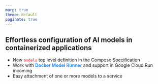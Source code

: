 ```yaml
---
marp: true
theme: default
paginate: true
---
```

<style>
.dodgerblue {
  color: dodgerblue;
}
.indianred {
  color: indianred;
}
</style>
## Effortless configuration of AI models in containerized applications

- New <span class="indianred">**`models`**</span> top level definition in the Compose Specification
- Work with <span class="dodgerblue">**Docker Model Runner**</span> and support in Google Cloud Run incoming
- Easy attachment of one or more models to a service
